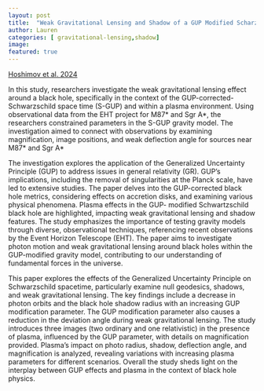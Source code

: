 ```yaml
---
layout: post
title:  "Weak Gravitational Lensing and Shadow of a GUP Modified Scharzschild Black Hole in the Presence of Plasma"
author: Lauren
categories: [ gravitational-lensing,shadow]
image: 
featured: true
---
```

[Hoshimov et al. 2024](https://arxiv.org/abs/2312.10678)

In this study, researchers investigate the weak gravitational lensing effect around a black hole, specifically in the context of the GUP-corrected-Schwarzschild space time (S-GUP) and within a plasma environment. Using observational data from the EHT project for M87* and Sgr A*, the researchers constrained parameters in the S-GUP gravity model. The investigation aimed to connect with observations by examining magnification, image positions, and weak deflection angle for sources near M87* and Sgr A*

The investigation explores the application of the Generalized Uncertainty Principle (GUP) to address issues in general relativity (GR). GUP’s implications, including the removal of singularities at the Planck scale, have led to extensive studies. The paper delves into the GUP-corrected black hole metrics, considering effects on accretion disks, and examining various physical phenomena. Plasma effects in the GUP- modified Schwartzschild black hole are highlighted, impacting weak gravitational lensing and shadow features. The study emphasizes the importance of testing gravity models through diverse, observational techniques, referencing recent observations by the Event Horizon Telescope (EHT). The paper aims to investigate photon motion and weak gravitational lensing around black holes within the GUP-modified gravity model, contributing to our understanding of fundamental forces in the universe. 

This paper explores the effects of the Generalized Uncertainty Principle on Schwarzschild spacetime, particularly examine null geodesics, shadows, and weak gravitational lensing. The key findings include a decrease in photon orbits and the black hole shadow radius with an increasing GUP modification parameter. The GUP modification parameter also causes a reduction in the deviation angle during weak gravitational lensing. The study introduces three images (two ordinary and one relativistic) in the presence of plasma, influenced by the GUP parameter, with details on magnification provided. Plasma’s impact on photo radius, shadow, deflection angle, and magnification is analyzed, revealing variations with increasing plasma parameters for different scenarios. Overall the study sheds light on the interplay between GUP effects and plasma in the context of black hole physics.  

